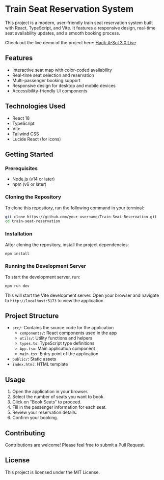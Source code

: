 # Train Seat Reservation System

This project is a modern, user-friendly train seat reservation system built with React, TypeScript, and Vite. It features a responsive design, real-time seat availability updates, and a smooth booking process.

Check out the live demo of the project here: [Hack-A-Sol 3.0 Live](https://train-seat-reservation-kailash51s-projects.vercel.app/)

## Features

- Interactive seat map with color-coded availability
- Real-time seat selection and reservation
- Multi-passenger booking support
- Responsive design for desktop and mobile devices
- Accessibility-friendly UI components

## Technologies Used

- React 18
- TypeScript
- Vite
- Tailwind CSS
- Lucide React (for icons)

## Getting Started

### Prerequisites

- Node.js (v14 or later)
- npm (v6 or later)

### Cloning the Repository

To clone this repository, run the following command in your terminal:

```bash
git clone https://github.com/your-username/Train-Seat-Reservation.git
cd train-seat-reservation
```

### Installation

After cloning the repository, install the project dependencies:

```bash
npm install
```

### Running the Development Server

To start the development server, run:

```bash
npm run dev
```

This will start the Vite development server. Open your browser and navigate to `http://localhost:5173` to view the application.

## Project Structure

- `src/`: Contains the source code for the application
  - `components/`: React components used in the app
  - `utils/`: Utility functions and helpers
  - `types.ts`: TypeScript type definitions
  - `App.tsx`: Main application component
  - `main.tsx`: Entry point of the application
- `public/`: Static assets
- `index.html`: HTML template

## Usage

1. Open the application in your browser.
2. Select the number of seats you want to book.
3. Click on "Book Seats" to proceed.
4. Fill in the passenger information for each seat.
5. Review your reservation details.
6. Confirm your booking.

## Contributing

Contributions are welcome! Please feel free to submit a Pull Request.

## License

This project is licensed under the MIT License.
